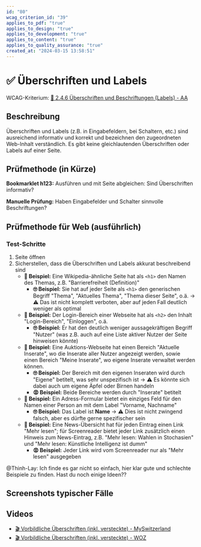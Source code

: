 ```yaml
---
id: "80"
wcag_criterion_id: "39"
applies_to_pdf: "true"
applies_to_design: "true"
applies_to_development: "true"
applies_to_content: "true"
applies_to_quality_assurance: "true"
created_at: "2024-03-15 13:58:51"
---
```


# ✅ Überschriften und Labels

WCAG-Kriterium: [📜 2.4.6 Überschriften und Beschriftungen (Labels) - AA](..)

## Beschreibung

Überschriften und Labels (z.B. in Eingabefeldern, bei Schaltern, etc.) sind ausreichend informativ und korrekt und bezeichnen den zugeordneten Web-Inhalt verständlich. Es gibt keine gleichlautenden Überschriften oder Labels auf einer Seite.

## Prüfmethode (in Kürze)

**Bookmarklet h123:** Ausführen und mit Seite abgleichen: Sind Überschriften informativ?

**Manuelle Prüfung:** Haben Eingabefelder und Schalter sinnvolle Beschriftungen?

## Prüfmethode für Web (ausführlich)

### Test-Schritte

1. Seite öffnen
1. Sicherstellen, dass die Überschriften und Labels akkurat beschreibend sind
    - **🙂 Beispiel:** Eine Wikipedia-ähnliche Seite hat als `<h1>` den Namen des Themas, z.B. "Barrierefreiheit (Definition)"
        - **🙄 Beispiel:** Sie hat auf jeder Seite als `<h1>` den generischen Begriff "Thema", "Aktuelles Thema", "Thema dieser Seite", o.ä. → ⚠️ Das ist nicht komplett verboten, aber auf jeden Fall deutlich weniger als optimal
    - **🙂 Beispiel:** Der Login-Bereich einer Webseite hat als `<h2>` den Inhalt "Login-Bereich", "Einloggen", o.ä.
        - **🙄 Beispiel:** Er hat den deutlich weniger aussagekräftigen Begriff "Nutzer" (was z.B. auch auf eine Liste aktiver Nutzer der Seite hinweisen könnte)
    - **🙂 Beispiel:** Eine Auktions-Webseite hat einen Bereich "Aktuelle Inserate", wo die Inserate aller Nutzer angezeigt werden, sowie einen Bereich "Meine Inserate", wo eigene Inserate verwaltet werden können.
        - **🙄 Beispiel:** Der Bereich mit den eigenen Inseraten wird durch "Eigene" betitelt, was sehr unspezifisch ist → ⚠️ Es könnte sich dabei auch um eigene Äpfel oder Birnen handeln
        - **😡 Beispiel:** Beide Bereiche werden durch "Inserate" betitelt
    - **🙂 Beispiel:** Ein Adress-Formular bietet ein einziges Feld für den Namen einer Person an mit dem Label "Vorname, Nachname"
        - **🙄 Beispiel:** Das Label ist **Name** → ⚠️ Dies ist nicht zwingend falsch, aber es dürfte gerne spezifischer sein
    - **🙂 Beispiel:** Eine News-Übersicht hat für jeden Eintrag einen Link "Mehr lesen"; für Screenreader bietet jeder Link zusätzlich einen Hinweis zum News-Eintrag, z.B. "Mehr lesen: Wahlen in Stochasien" und "Mehr lesen: Künstliche Intelligenz ist dumm"
        - **😡 Beispiel:** Jeder Link wird vom Screenreader nur als "Mehr lesen" ausgegeben

@Thinh-Lay: Ich finde es gar nicht so einfach, hier klar gute und schlechte Beispiele zu finden. Hast du noch einige Ideen??

## Screenshots typischer Fälle



## Videos

- [🎬 Vorbildliche Überschriften (inkl. versteckte) - MySwitzerland](/de/videos/vorbildliche-ueberschriften-inkl-versteckte-myswitzerland)
- [🎬 Vorbildliche Überschriften (inkl. versteckte) - WOZ](/de/videos/vorbildliche-ueberschriften-inkl-versteckte-woz)